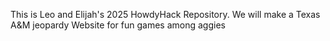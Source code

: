 This is Leo and Elijah's 2025 HowdyHack Repository. We will make a Texas A&M jeopardy Website for fun games among aggies
